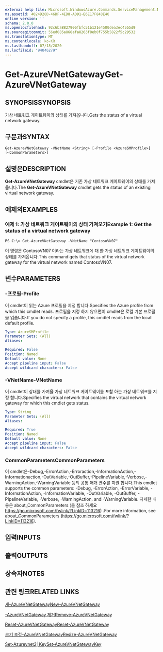 ```yaml
---
external help file: Microsoft.WindowsAzure.Commands.ServiceManagement.Network.dll-Help.xml
ms.assetid: 4024D20D-46DF-4ED8-A091-E6E17F840E40
online version: ''
schema: 2.0.0
ms.openlocfilehash: 92c6ba8827906fbfc51b121e4500dea3ec4555d9
ms.sourcegitcommit: 56ed085a868afa8263f8eb0f755b5822f5c29532
ms.translationtype: MT
ms.contentlocale: ko-KR
ms.lasthandoff: 07/18/2020
ms.locfileid: "94046279"
---
```

# <span data-ttu-id="488ea-101">Get-AzureVNetGateway</span><span class="sxs-lookup"><span data-stu-id="488ea-101">Get-AzureVNetGateway</span></span>

## <span data-ttu-id="488ea-102">SYNOPSIS</span><span class="sxs-lookup"><span data-stu-id="488ea-102">SYNOPSIS</span></span>
<span data-ttu-id="488ea-103">가상 네트워크 게이트웨이의 상태를 가져옵니다.</span><span class="sxs-lookup"><span data-stu-id="488ea-103">Gets the status of a virtual network gateway.</span></span>

## <span data-ttu-id="488ea-104">구문과</span><span class="sxs-lookup"><span data-stu-id="488ea-104">SYNTAX</span></span>

```
Get-AzureVNetGateway -VNetName <String> [-Profile <AzureSMProfile>] [<CommonParameters>]
```

## <span data-ttu-id="488ea-105">설명은</span><span class="sxs-lookup"><span data-stu-id="488ea-105">DESCRIPTION</span></span>
<span data-ttu-id="488ea-106">**Get-AzureVNetGateway** cmdlet은 기존 가상 네트워크 게이트웨이의 상태를 가져옵니다.</span><span class="sxs-lookup"><span data-stu-id="488ea-106">The **Get-AzureVNetGateway** cmdlet gets the status of an existing virtual network gateway.</span></span>

## <span data-ttu-id="488ea-107">예제의</span><span class="sxs-lookup"><span data-stu-id="488ea-107">EXAMPLES</span></span>

### <span data-ttu-id="488ea-108">예제 1: 가상 네트워크 게이트웨이의 상태 가져오기</span><span class="sxs-lookup"><span data-stu-id="488ea-108">Example 1: Get the status of a virtual network gateway</span></span>
```
PS C:\> Get-AzureVNetGateway -VNetName "ContosoVN07"
```

<span data-ttu-id="488ea-109">이 명령은 ContosoVN07 이라는 가상 네트워크에 대 한 가상 네트워크 게이트웨이의 상태를 가져옵니다.</span><span class="sxs-lookup"><span data-stu-id="488ea-109">This command gets that status of the virtual network gateway for the virtual network named ContosoVN07.</span></span>

## <span data-ttu-id="488ea-110">변수</span><span class="sxs-lookup"><span data-stu-id="488ea-110">PARAMETERS</span></span>

### <span data-ttu-id="488ea-111">-프로필</span><span class="sxs-lookup"><span data-stu-id="488ea-111">-Profile</span></span>
<span data-ttu-id="488ea-112">이 cmdlet이 읽는 Azure 프로필을 지정 합니다.</span><span class="sxs-lookup"><span data-stu-id="488ea-112">Specifies the Azure profile from which this cmdlet reads.</span></span> <span data-ttu-id="488ea-113">프로필을 지정 하지 않으면이 cmdlet은 로컬 기본 프로필을 읽습니다.</span><span class="sxs-lookup"><span data-stu-id="488ea-113">If you do not specify a profile, this cmdlet reads from the local default profile.</span></span>

```yaml
Type: AzureSMProfile
Parameter Sets: (All)
Aliases: 

Required: False
Position: Named
Default value: None
Accept pipeline input: False
Accept wildcard characters: False
```

### <span data-ttu-id="488ea-114">-VNetName</span><span class="sxs-lookup"><span data-stu-id="488ea-114">-VNetName</span></span>
<span data-ttu-id="488ea-115">이 cmdlet이 상태를 가져올 가상 네트워크 게이트웨이를 포함 하는 가상 네트워크를 지정 합니다.</span><span class="sxs-lookup"><span data-stu-id="488ea-115">Specifies the virtual network that contains the virtual network gateway for which this cmdlet gets status.</span></span>

```yaml
Type: String
Parameter Sets: (All)
Aliases: 

Required: True
Position: Named
Default value: None
Accept pipeline input: False
Accept wildcard characters: False
```

### <span data-ttu-id="488ea-116">CommonParameters</span><span class="sxs-lookup"><span data-stu-id="488ea-116">CommonParameters</span></span>
<span data-ttu-id="488ea-117">이 cmdlet은-Debug,-ErrorAction,-Erroraction,-InformationAction,-Informationaction,-OutVariable,-OutBuffer,-PipelineVariable,-Verbose,-WarningAction,-WarningVariable 등의 공통 매개 변수를 지원 합니다.</span><span class="sxs-lookup"><span data-stu-id="488ea-117">This cmdlet supports the common parameters: -Debug, -ErrorAction, -ErrorVariable, -InformationAction, -InformationVariable, -OutVariable, -OutBuffer, -PipelineVariable, -Verbose, -WarningAction, and -WarningVariable.</span></span> <span data-ttu-id="488ea-118">자세한 내용은 about_CommonParameters (을 참조 하세요 https://go.microsoft.com/fwlink/?LinkID=113216) .</span><span class="sxs-lookup"><span data-stu-id="488ea-118">For more information, see about_CommonParameters (https://go.microsoft.com/fwlink/?LinkID=113216).</span></span>

## <span data-ttu-id="488ea-119">입력</span><span class="sxs-lookup"><span data-stu-id="488ea-119">INPUTS</span></span>

## <span data-ttu-id="488ea-120">출력</span><span class="sxs-lookup"><span data-stu-id="488ea-120">OUTPUTS</span></span>

## <span data-ttu-id="488ea-121">상속자</span><span class="sxs-lookup"><span data-stu-id="488ea-121">NOTES</span></span>

## <span data-ttu-id="488ea-122">관련 링크</span><span class="sxs-lookup"><span data-stu-id="488ea-122">RELATED LINKS</span></span>

[<span data-ttu-id="488ea-123">새-AzureVNetGateway</span><span class="sxs-lookup"><span data-stu-id="488ea-123">New-AzureVNetGateway</span></span>](./New-AzureVNetGateway.md)

[<span data-ttu-id="488ea-124">-AzureVNetGateway 제거</span><span class="sxs-lookup"><span data-stu-id="488ea-124">Remove-AzureVNetGateway</span></span>](./Remove-AzureVNetGateway.md)

[<span data-ttu-id="488ea-125">Reset-AzureVNetGateway</span><span class="sxs-lookup"><span data-stu-id="488ea-125">Reset-AzureVNetGateway</span></span>](./Reset-AzureVNetGateway.md)

[<span data-ttu-id="488ea-126">크기 조정-AzureVNetGateway</span><span class="sxs-lookup"><span data-stu-id="488ea-126">Resize-AzureVNetGateway</span></span>](./Resize-AzureVNetGateway.md)

[<span data-ttu-id="488ea-127">Set-Azurevnet2| Key</span><span class="sxs-lookup"><span data-stu-id="488ea-127">Set-AzureVNetGatewayKey</span></span>](./Set-AzureVNetGatewayKey.md)


